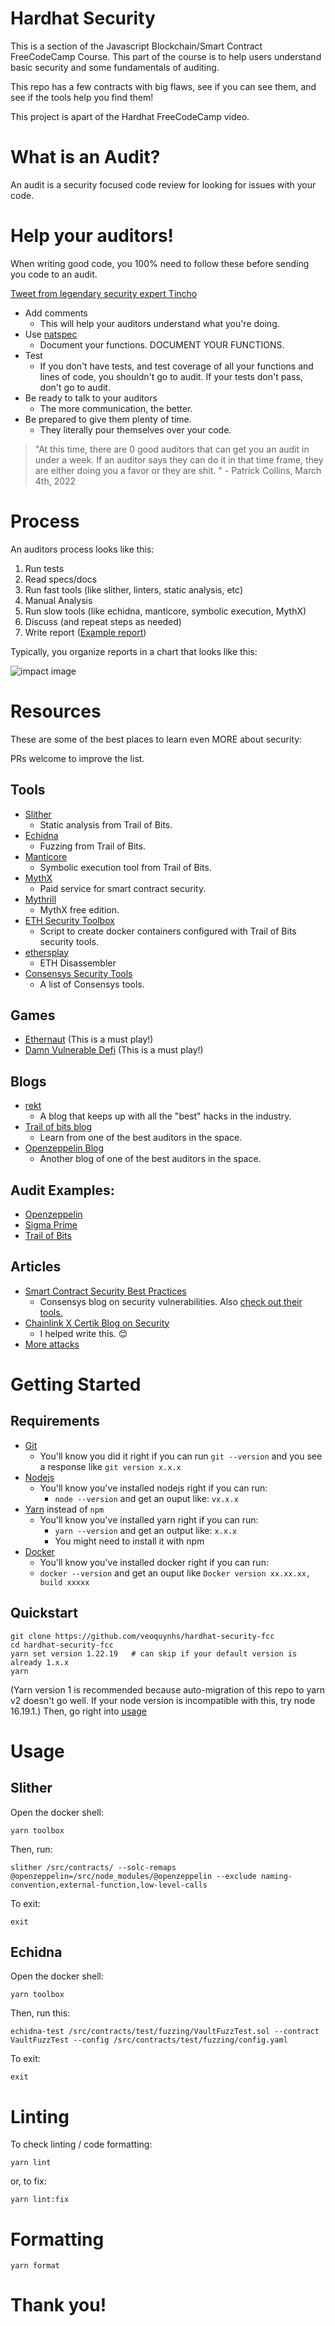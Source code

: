 # Hardhat Security

This is a section of the Javascript Blockchain/Smart Contract FreeCodeCamp Course. This part of the course is to help users understand basic security and some fundamentals of auditing.

This repo has a few contracts with big flaws, see if you can see them, and see if the tools help you find them!

This project is apart of the Hardhat FreeCodeCamp video.

# What is an Audit?

An audit is a security focused code review for looking for issues with your code. 

# Help your auditors!

When writing good code, you 100% need to follow these before sending you code to an audit.

[Tweet from legendary security expert Tincho](https://twitter.com/tinchoabbate/status/1400170232904400897)

-   Add comments
    -   This will help your auditors understand what you're doing.
-   Use [natspec](https://docs.soliditylang.org/en/v0.8.11/natspec-format.html)
    -   Document your functions. DOCUMENT YOUR FUNCTIONS.
-   Test
    -   If you don't have tests, and test coverage of all your functions and lines of code, you shouldn't go to audit. If your tests don't pass, don't go to audit.
-   Be ready to talk to your auditors
    -   The more communication, the better.
-   Be prepared to give them plenty of time.
    -   They literally pour themselves over your code.

> "At this time, there are 0 good auditors that can get you an audit in under a week. If an auditor says they can do it in that time frame, they are either doing you a favor or they are shit. " - Patrick Collins, March 4th, 2022

# Process

An auditors process looks like this:

1. Run tests
2. Read specs/docs
3. Run fast tools (like slither, linters, static analysis, etc)
4. Manual Analysis
5. Run slow tools (like echidna, manticore, symbolic execution, MythX)
6. Discuss (and repeat steps as needed)
7. Write report ([Example report](https://github.com/transmissions11/solmate/tree/main/audits))

Typically, you organize reports in a chart that looks like this:


![impact image](images/impact.png)


# Resources

These are some of the best places to learn even MORE about security:

PRs welcome to improve the list.

## Tools

-   [Slither](https://github.com/crytic/slither)
    -   Static analysis from Trail of Bits.
-   [Echidna](https://github.com/crytic/echidna)
    -   Fuzzing from Trail of Bits.
-   [Manticore](https://github.com/trailofbits/manticore)
    -   Symbolic execution tool from Trail of Bits.
-   [MythX](https://mythx.io/)
    -   Paid service for smart contract security.
-   [Mythrill](https://github.com/ConsenSys/mythril)
    -   MythX free edition.
-   [ETH Security Toolbox](https://github.com/trailofbits/eth-security-toolbox)
    -   Script to create docker containers configured with Trail of Bits security tools.
-   [ethersplay](https://github.com/crytic/ethersplay)
    -   ETH Disassembler
-   [Consensys Security Tools](https://consensys.net/diligence/tools/)
    -   A list of Consensys tools.

## Games

-   [Ethernaut](https://ethernaut.openzeppelin.com/) (This is a must play!)
-   [Damn Vulnerable Defi](https://www.damnvulnerabledefi.xyz/) (This is a must play!)

## Blogs

-   [rekt](https://rekt.news/)
    -   A blog that keeps up with all the "best" hacks in the industry.
-   [Trail of bits blog](https://blog.trailofbits.com/)
    -   Learn from one of the best auditors in the space.
-   [Openzeppelin Blog](https://blog.openzeppelin.com/)
    -   Another blog of one of the best auditors in the space.

## Audit Examples:
- [Openzeppelin](https://blog.openzeppelin.com/fei-audit-2/)
- [Sigma Prime](https://tracer.finance/radar/sigma-prime-audit/)
- [Trail of Bits](https://alephzero.org/blog/trail-of-bits-audit-security/)

## Articles

-   [Smart Contract Security Best Practices](https://consensys.github.io/smart-contract-best-practices/)
    -   Consensys blog on security vulnerabilities. Also [check out their tools.](https://consensys.net/diligence/tools/)
-   [Chainlink X Certik Blog on Security](https://www.certik.com/resources/blog/technology/top-10-defi-security-best-practices)
    -   I helped write this. 😊
-   [More attacks](https://consensys.github.io/smart-contract-best-practices/attacks/denial-of-service/)

# Getting Started

## Requirements

-   [Git](https://git-scm.com/book/en/v2/Getting-Started-Installing-Git)
    -   You'll know you did it right if you can run `git --version` and you see a response like `git version x.x.x`
-   [Nodejs](https://nodejs.org/en/)
    -   You'll know you've installed nodejs right if you can run:
        -   `node --version` and get an ouput like: `vx.x.x`
-   [Yarn](https://classic.yarnpkg.com/lang/en/docs/install/) instead of `npm`
    -   You'll know you've installed yarn right if you can run:
        -   `yarn --version` and get an output like: `x.x.x`
        -   You might need to install it with npm
-   [Docker](https://docs.docker.com/get-docker/)
    -   You'll know you've installed docker right if you can run:
    -   `docker --version` and get an ouput like `Docker version xx.xx.xx, build xxxxx`

## Quickstart

```
git clone https://github.com/veoquynhs/hardhat-security-fcc
cd hardhat-security-fcc
yarn set version 1.22.19   # can skip if your default version is already 1.x.x
yarn
```

(Yarn version 1 is recommended because auto-migration of this repo to yarn v2 doesn't go well. If your node version is incompatible with this, try node 16.19.1.)
Then, go right into [usage](#usage)

# Usage

## Slither 

Open the docker shell:

```
yarn toolbox
```

Then, run:

```
slither /src/contracts/ --solc-remaps @openzeppelin=/src/node_modules/@openzeppelin --exclude naming-convention,external-function,low-level-calls
```

To exit:

```
exit
```


## Echidna

Open the docker shell:

```
yarn toolbox
```

Then, run this:

```
echidna-test /src/contracts/test/fuzzing/VaultFuzzTest.sol --contract VaultFuzzTest --config /src/contracts/test/fuzzing/config.yaml
```

To exit:

```
exit
```

# Linting

To check linting / code formatting:

```
yarn lint
```

or, to fix:

```
yarn lint:fix
```

# Formatting

```
yarn format
```

# Thank you!
